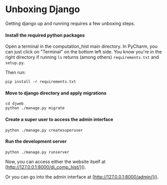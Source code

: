 # Unboxing Django

Getting django up and running requires a few unboxing steps.


#### Install the required python packages
Open a terminal in the computation_hist main directory. In PyCharm, you can just click on "Terminal" 
on the bottom left side. 
You know you're in the right directory if running `ls` returns (among others) `requirements.txt` and 
`setup.py`.

Then run:
```
pip install -r requirements.txt
```

#### Move to django directory and apply migrations
```
cd djweb
python ./manage.py migrate
```

#### Create a super user to access the admin interface
```
python ./manage.py createsuperuser
```

#### Run the development server
```
python ./manage.py runserver
```

Now, you can access either the website itself at [http://127.0.0.1:8000/dj_comp_hist/]().

Or you can go into the admin interface at [http://127.0.0.1:8000/admin/]().